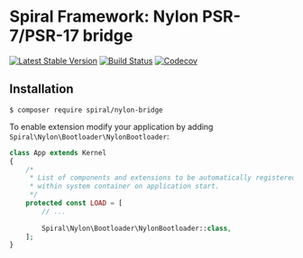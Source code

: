 # Spiral Framework: Nylon PSR-7/PSR-17 bridge
[![Latest Stable Version](https://poser.pugx.org/spiral/nylon-bridge/version)](https://packagist.org/packages/spiral/nylon-bridge)
[![Build Status](https://travis-ci.org/spiral/nylon-bridge.svg?branch=master)](https://travis-ci.org/spiral/nylon-bridge)
[![Codecov](https://codecov.io/gh/spiral/nylon-bridge/branch/master/graph/badge.svg)](https://codecov.io/gh/spiral/nylon-bridge/)

## Installation
```
$ composer require spiral/nylon-bridge
```

To enable extension modify your application by adding `Spiral\Nylon\Bootloader\NylonBootloader`:

```php
class App extends Kernel
{
    /*
     * List of components and extensions to be automatically registered
     * within system container on application start.
     */
    protected const LOAD = [
        // ...
        
        Spiral\Nylon\Bootloader\NylonBootloader::class,
    ];
}
```
